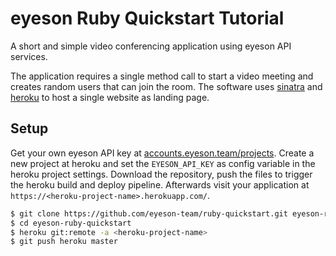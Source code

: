 
# eyeson Ruby Quickstart Tutorial

A short and simple video conferencing application using eyeson API services.

The application requires a single method call to start a video meeting and
creates random users that can join the room. The software uses [sinatra] and
[heroku] to host a single website as landing page.

## Setup

Get your own eyeson API key at [accounts.eyeson.team/projects]. Create a new
project at heroku and set the `EYESON_API_KEY` as config variable in the heroku
project settings. Download the repository, push the files to trigger the heroku
build and deploy pipeline. Afterwards visit your application at
`https://<heroku-project-name>.herokuapp.com/`.

```sh
$ git clone https://github.com/eyeson-team/ruby-quickstart.git eyeson-ruby-quickstart
$ cd eyeson-ruby-quickstart
$ heroku git:remote -a <heroku-project-name>
$ git push heroku master
```

[accounts.eyeson.team/projects]: https://accounts.eyeson.team/projects "eyeson API projects"
[sinatra]: http://sinatrarb.com/ "Sinatra, ruby web application framework"
[heroku]: https://www.heroku.com/ "Heroku, platform as a service (PaaS)"
